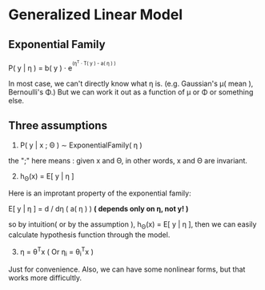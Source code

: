 # Generalized Linear Model
## Exponential Family
P( y | η ) = b( y ) · e<sup><sup/>(η<sup>T</sup> · T( y ) - a( η ) )

In most case, we can't directly know what η is.
(e.g. Gaussian's μ( mean ), Bernoulli's Φ.)
But we can work it out as a function of μ or Φ or something else.
## Three assumptions
1. P( y | x ; Θ ) ∼ ExponentialFamily( η )

the ";" here means : given x and Θ, in other words, x and Θ are invariant.

2. h<sub>Θ</sub>(x) = E[ y | η ]

Here is an improtant property of the exponential family:

  E[ y | η ] = d / dη ( a( η ) ) **( depends only on η, not y! )**
  
  so by intuition( or by the assumption ), h<sub>Θ</sub>(x) = E[ y | η ], then we can easily calculate hypothesis function through the model.
  

3. η = θ<sup>T</sup>x
( Or η<sub>i</sub> = θ<sub>i</sub><sup>T</sup>x )

Just for convenience. Also, we can have some nonlinear forms, but that works more difficultly.

